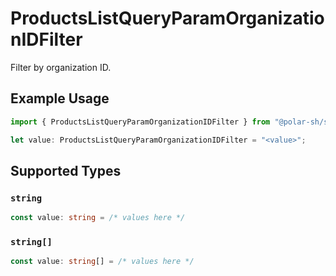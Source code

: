 # ProductsListQueryParamOrganizationIDFilter

Filter by organization ID.

## Example Usage

```typescript
import { ProductsListQueryParamOrganizationIDFilter } from "@polar-sh/sdk/models/operations";

let value: ProductsListQueryParamOrganizationIDFilter = "<value>";
```

## Supported Types

### `string`

```typescript
const value: string = /* values here */
```

### `string[]`

```typescript
const value: string[] = /* values here */
```

